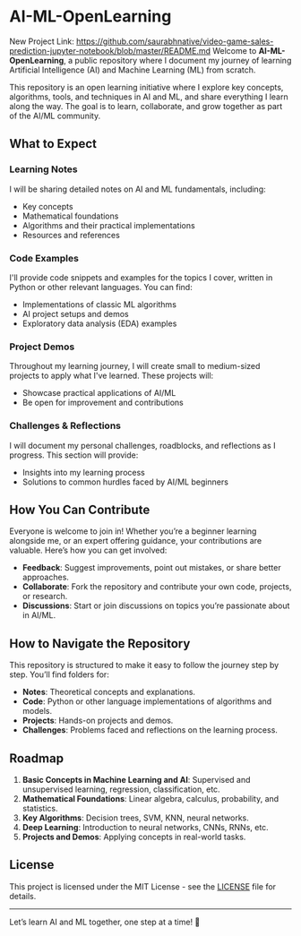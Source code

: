 # AI-ML-OpenLearning
New Project Link: https://github.com/saurabhnative/video-game-sales-prediction-jupyter-notebook/blob/master/README.md
Welcome to **AI-ML-OpenLearning**, a public repository where I document my journey of learning Artificial Intelligence (AI) and Machine Learning (ML) from scratch. 

This repository is an open learning initiative where I explore key concepts, algorithms, tools, and techniques in AI and ML, and share everything I learn along the way. The goal is to learn, collaborate, and grow together as part of the AI/ML community.

## What to Expect

### Learning Notes
I will be sharing detailed notes on AI and ML fundamentals, including:
- Key concepts
- Mathematical foundations
- Algorithms and their practical implementations
- Resources and references

### Code Examples
I'll provide code snippets and examples for the topics I cover, written in Python or other relevant languages. You can find:
- Implementations of classic ML algorithms
- AI project setups and demos
- Exploratory data analysis (EDA) examples

### Project Demos
Throughout my learning journey, I will create small to medium-sized projects to apply what I've learned. These projects will:
- Showcase practical applications of AI/ML
- Be open for improvement and contributions

### Challenges & Reflections
I will document my personal challenges, roadblocks, and reflections as I progress. This section will provide:
- Insights into my learning process
- Solutions to common hurdles faced by AI/ML beginners

## How You Can Contribute
Everyone is welcome to join in! Whether you’re a beginner learning alongside me, or an expert offering guidance, your contributions are valuable. Here’s how you can get involved:
- **Feedback**: Suggest improvements, point out mistakes, or share better approaches.
- **Collaborate**: Fork the repository and contribute your own code, projects, or research.
- **Discussions**: Start or join discussions on topics you’re passionate about in AI/ML.
  
## How to Navigate the Repository
This repository is structured to make it easy to follow the journey step by step. You’ll find folders for:
- **Notes**: Theoretical concepts and explanations.
- **Code**: Python or other language implementations of algorithms and models.
- **Projects**: Hands-on projects and demos.
- **Challenges**: Problems faced and reflections on the learning process.

## Roadmap
1. **Basic Concepts in Machine Learning and AI**: Supervised and unsupervised learning, regression, classification, etc.
2. **Mathematical Foundations**: Linear algebra, calculus, probability, and statistics.
3. **Key Algorithms**: Decision trees, SVM, KNN, neural networks.
4. **Deep Learning**: Introduction to neural networks, CNNs, RNNs, etc.
5. **Projects and Demos**: Applying concepts in real-world tasks.

## License
This project is licensed under the MIT License - see the [LICENSE](LICENSE) file for details.

---

Let’s learn AI and ML together, one step at a time! 🚀
